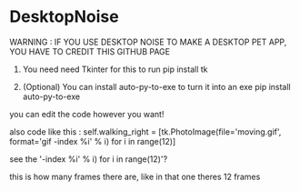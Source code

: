 # DesktopNoise

WARNING : IF YOU USE DESKTOP NOISE TO MAKE A DESKTOP PET APP, YOU HAVE TO CREDIT THIS GITHUB PAGE

1. You need need Tkinter for this to run
pip install tk

2. (Optional) You can install auto-py-to-exe to turn it into an exe
pip install auto-py-to-exe

you can edit the code however you want!


also code like this :
self.walking_right = [tk.PhotoImage(file='moving.gif', format='gif -index %i' % i) for i in range(12)]

see the '-index %i' % i) for i in range(12)'?

this is how many frames there are, like in that one theres 12 frames
